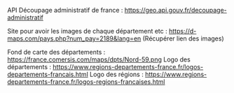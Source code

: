 API Découpage administratif de france : https://geo.api.gouv.fr/decoupage-administratif

Site pour avoir les images de chaque département etc : https://d-maps.com/pays.php?num_pay=2189&lang=en
(Récupérer lien des images)

Fond de carte des départements : https://france.comersis.com/maps/dpts/Nord-59.png
Logo des départements : https://www.regions-departements-france.fr/logos-departements-francais.html
Logo des régions : https://www.regions-departements-france.fr/logos-regions-francaises.html 
